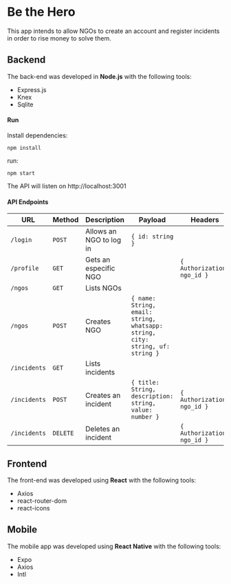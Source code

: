 # Be the Hero
This app intends to allow NGOs to create an account and register incidents in order to rise money to solve them.

## Backend
The back-end was developed in **Node.js** with the following tools:
 - Express.js
 - Knex
 - Sqlite

#### Run
Install dependencies:
```
npm install
```
run:
```
npm start
```
The API will listen on http://localhost:3001

#### API Endpoints

| URL             |       Method       | Description                    |Payload                    | Headers                   |                    
| ----------------| -------------------| ------------------------------ | --------------------------|---------------------------|
| `/login`        | `POST`             | Allows an NGO to log in        |`{ id: string }`           |                           |
| `/profile`      | `GET`              | Gets an especific NGO          |                           |`{ Authorization: ngo_id }`|
| `/ngos`         | `GET`              | Lists NGOs                     |                           |                           |
| `/ngos`         | `POST`             | Creates NGO                    |`{ name: String, email: string, whatsapp: string, city: string, uf: string }`| |
| `/incidents`    | `GET`              | Lists incidents                |                           |                           |
| `/incidents`    | `POST`             | Creates an incident            |`{ title: String, description: string, value: number }`|`{ Authorization: ngo_id }`|
| `/incidents`    | `DELETE`           | Deletes an incident            |                           |`{ Authorization: ngo_id }`|


## Frontend
The front-end was developed using **React** with the following tools:
 - Axios
 - react-router-dom
 - react-icons

## Mobile
The mobile app was developed using **React Native** with the following tools:
 - Expo
 - Axios
 - Intl